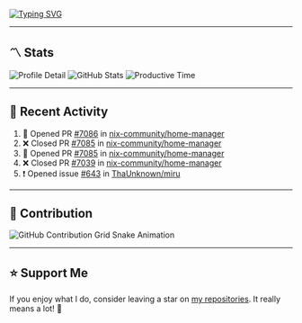 [![Typing SVG](https://readme-typing-svg.demolab.com?font=&duration=2500&pause=100&center=true&vCenter=true&multiline=true&width=1000&height=60&lines=Hi+There!;Welcome+to+my+Github+profile+%F0%9F%91%8B)](https://git.io/typing-svg)

---

## 〽️ Stats

![Profile Detail](http://github-profile-summary-cards.vercel.app/api/cards/profile-details?username=phucleeuwu&theme=transparent)
![GitHub Stats](http://github-profile-summary-cards.vercel.app/api/cards/stats?username=phucleeuwu&theme=transparent)
![Productive Time](http://github-profile-summary-cards.vercel.app/api/cards/productive-time?username=phucleeuwu&theme=transparent&utcOffset=8)

---

## 📝 Recent Activity

<!--START_SECTION:activity-->
1. 💪 Opened PR [#7086](https://github.com/nix-community/home-manager/pull/7086) in [nix-community/home-manager](https://github.com/nix-community/home-manager)
2. ❌ Closed PR [#7085](https://github.com/nix-community/home-manager/pull/7085) in [nix-community/home-manager](https://github.com/nix-community/home-manager)
3. 💪 Opened PR [#7085](https://github.com/nix-community/home-manager/pull/7085) in [nix-community/home-manager](https://github.com/nix-community/home-manager)
4. ❌ Closed PR [#7039](https://github.com/nix-community/home-manager/pull/7039) in [nix-community/home-manager](https://github.com/nix-community/home-manager)
5. ❗ Opened issue [#643](https://github.com/ThaUnknown/miru/issues/643) in [ThaUnknown/miru](https://github.com/ThaUnknown/miru)
<!--END_SECTION:activity-->

<!--START_SECTION:waka-->
<!--END_SECTION:waka-->

---

## 🐍 Contribution

<picture>
  <source media="(prefers-color-scheme: dark)" srcset="https://raw.githubusercontent.com/phucleeuwu/phucleeuwu/output/github-contribution-grid-snake-dark.svg">
  <source media="(prefers-color-scheme: light)" srcset="https://raw.githubusercontent.com/phucleeuwu/phucleeuwu/output/github-contribution-grid-snake.svg">
  <img alt="GitHub Contribution Grid Snake Animation" src="https://raw.githubusercontent.com/phucleeuwu/phucleeuwu/output/github-contribution-grid-snake.svg">
</picture>

---

## ⭐ Support Me

If you enjoy what I do, consider leaving a star on [my repositories](https://github.com/phucleeuwu?tab=repositories&type=source). It really means a lot! 💙
